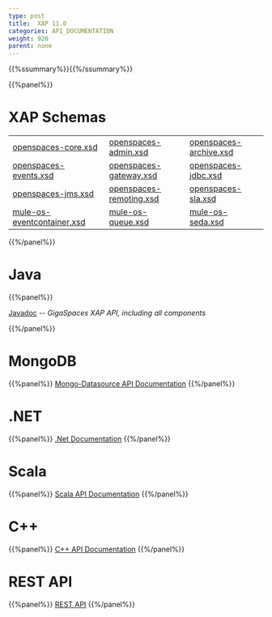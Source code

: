 ```yaml
---
type: post
title:  XAP 11.0
categories: API_DOCUMENTATION
weight: 920
parent: none
---
```


{{%ssummary%}}{{%/ssummary%}}






{{%panel%}}

# XAP Schemas

|    |     |       |
|----|-----|-------|
|[openspaces-core.xsd](http://www.openspaces.org/schema/11.0/core/openspaces-core.xsd)|[openspaces-admin.xsd](http://www.openspaces.org/schema/11.0/admin/openspaces-admin.xsd)|[openspaces-archive.xsd](http://www.openspaces.org/schema/11.0/archive/openspaces-archive.xsd)|
|[openspaces-events.xsd](http://www.openspaces.org/schema/11.0/events/openspaces-events.xsd)|[openspaces-gateway.xsd](http://www.openspaces.org/schema/11.0/core/gateway/openspaces-gateway.xsd)|[openspaces-jdbc.xsd](http://www.openspaces.org/schema/11.0/jdbc/openspaces-jdbc.xsd)|
|[openspaces-jms.xsd](http://www.openspaces.org/schema/11.0/jms/openspaces-jms.xsd)|[openspaces-remoting.xsd](http://www.openspaces.org/schema/11.0/remoting/openspaces-remoting.xsd)|[openspaces-sla.xsd](http://www.openspaces.org/schema/11.0/sla/openspaces-sla.xsd)|
|[mule-os-eventcontainer.xsd](http://www.openspaces.org/schema/11.0/mule/mule-os-eventcontainer.xsd)|[mule-os-queue.xsd](http://www.openspaces.org/schema/11.0/mule/mule-os-queue.xsd)|[mule-os-seda.xsd](http://www.openspaces.org/schema/11.0/mule/mule-os-seda.xsd)|


{{%/panel%}}


# Java

{{%panel%}}

[Javadoc](http://www.gigaspaces.com/docs/JavaDoc11.0/index.html) -- _GigaSpaces XAP API, including all components_

{{%/panel%}}


# MongoDB
{{%panel%}}
[Mongo-Datasource API Documentation](http://www.gigaspaces.com/docs/mongoeds-docs11.0/apidocs/)
{{%/panel%}}




# .NET
{{%panel%}}
[.Net Documentation](http://www.gigaspaces.com/docs/dotnetdocs11.0/)
{{%/panel%}}

# Scala
{{%panel%}}
[Scala API Documentation](http://www.gigaspaces.com/docs/scaladocs11.0)
{{%/panel%}}

# C++
{{%panel%}}
[C+\+ API Documentation](http://www.gigaspaces.com/docs/cppdocs11.0/annotated.html)
{{%/panel%}}


# REST API
{{%panel%}}
[REST API](/xap110/rest-service-api.html)
{{%/panel%}}


